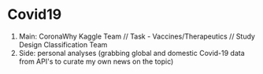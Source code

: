 # Covid19
1. Main: CoronaWhy Kaggle Team // Task - Vaccines/Therapeutics // Study Design Classification Team
2. Side: personal analyses (grabbing global and domestic Covid-19 data from API's to curate my own news on the topic)
